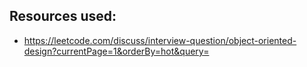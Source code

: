 ## Resources used:

- https://leetcode.com/discuss/interview-question/object-oriented-design?currentPage=1&orderBy=hot&query=